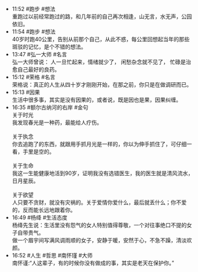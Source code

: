 
- 11:52 #跑步 #想法<br>重跑过以前经常跑过的路，和几年前的自己再次相逢，山无言，水无声，公园依旧。
- 11:54 #跑步 #想法 <br>40岁时跑40公里，告别从前那个自己，从此不惑，每公里回想起当年的那些斑驳的记忆，是个不错的想法。
- 13:47 #弘一大师 #名言 <br>​弘一大师曾说： 人一旦忙起来，情绪就少了， 闲愁杂念就不见了， 忙碌是治愈自己最好的良药。 
- 15:12 #荣格 #名言 <br>荣格说：真正的人生从四十岁才刚刚开始，在那之前，你只是在做调研而已。
- 15:13 #因果<br>生活中很多事，其实是没有因果的，或者说，既是因也是果，因果纠缠。
- 16:35 #额尔古纳河的右岸 #金句<br>关于时光<br>我发现春光是一种药，最能给人疗伤。<br><br>关于执念<br>你去追跑了的东西，就跟用手抓月光是一样的，你以为伸手抓住了，可仔细一看，手里是空的。<br><br>关于生命<br>我这一生能健康地活到90岁，证明我没有选错医生，我的医生就是清风流水，日月星辰。<br><br>关于欲望<br>人只要不贪财，就没有灾祸的。关于爱情你爱什么，最后就丢什么；你不爱的，反而能长远地跟着你。
- 16:49 #杨绛 #生活态度<br>杨绛先生说：生活里没有怨气的女人特别值得尊敬，一个对往事绝口不提的女子自带贵气。<br>做一个眉宇间写满风调雨顺的女子，安静于暖，安然于心，不急不躁，清淡欢颜。
- 16:52 #人生 #哲思 #南怀瑾 #大师 <br>南怀谨:“人这辈子，有的时候你没有做成的事，其实是老天在保护你。”